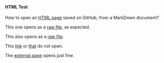 #### HTML Test

How to open an [HTML page](https://github.com/zgfg/Etc/blob/main/Test/test.html) saved on GitHub, from a MarkDown document?

This one opens as a [raw file](https://github.com/zgfg/Etc/raw/main/Test/test.html), as expected.

This also opens as a [raw file](https://raw.githubusercontent.com/zgfg/Etc/main/Test/test.html).

This [link](https://github.com/zgfg/Etc/main/Test/test.html) or [that](https://github.com/zgfg/Etc/Test/test.html) do not open.

The [external page](https://google.com) opens just fine.
